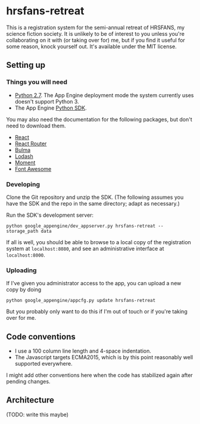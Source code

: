 # hrsfans-retreat

This is a registration system for the semi-annual retreat of HRSFANS, my science fiction society. It is unlikely to be of interest to you unless you're collaborating on it with (or taking over for) me, but if you find it useful for some reason, knock yourself out. It's available under the MIT license.


## Setting up

### Things you will need

  * [Python 2.7](http://python.org/).  The App Engine deployment mode the system currently uses doesn't support Python 3.
  * The App Engine [Python SDK](https://cloud.google.com/appengine/downloads).
 
You may also need the documentation for the following packages, but don't need to download them.

  * [React](https://reactjs.org/)
  * [React Router](https://reacttraining.com/react-router/web)
  * [Bulma](https://bulma.io/)
  * [Lodash](https://lodash.com/)
  * [Moment](https://momentjs.com/)
  * [Font Awesome](https://fontawesome.com/)

### Developing

Clone the Git repository and unzip the SDK. (The following assumes you have the SDK and the repo in the same directory; adapt as necessary.)

Run the SDK's development server:

    python google_appengine/dev_appserver.py hrsfans-retreat --storage_path data

If all is well, you should be able to browse to a local copy of the registration system at `localhost:8080`, and see an administrative interface at `localhost:8000`.

### Uploading

If I've given you administrator access to the app, you can upload a new copy by doing

    python google_appengine/appcfg.py update hrsfans-retreat

But you probably only want to do this if I'm out of touch or if you're taking over for me.


## Code conventions

  * I use a 100 column line length and 4-space indentation.
  * The Javascript targets ECMA2015, which is by this point reasonably well supported everywhere.

I might add other conventions here when the code has stabilized again after pending changes.


## Architecture

(TODO: write this maybe)
